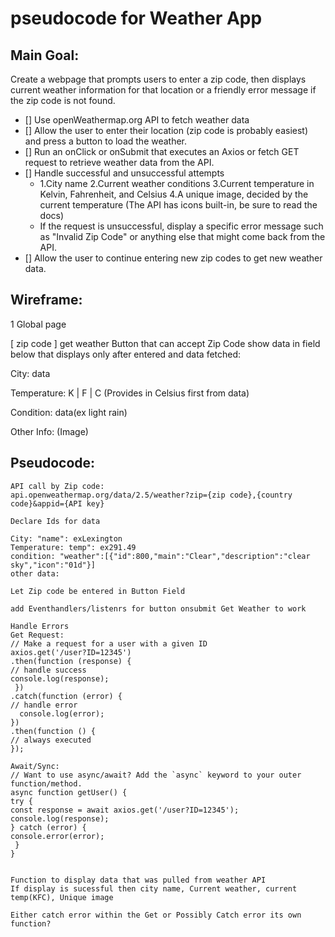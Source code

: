 # pseudocode for Weather App
## Main Goal:
Create a webpage that prompts users to enter a zip code, then displays current weather  information for that location or a friendly error message if the zip code is not found.

- [] Use openWeathermap.org API to fetch weather data 
- [] Allow the user to enter their location (zip code is probably easiest) and press a button to load the weather.
- [] Run an onClick or onSubmit that executes an Axios or fetch GET request to retrieve weather data from the API.
- [] Handle successful and unsuccessful attempts
    * 1.City name
     2.Current weather conditions
     3.Current temperature in Kelvin, Fahrenheit, and Celsius
     4.A unique image, decided by the current temperature (The API has icons built-in, be sure to read the docs)
    * If the request is unsuccessful, display a specific error message such as "Invalid Zip Code" or anything else that might come back from the API.
- [] Allow the user to continue entering new zip codes to get new weather data.

## Wireframe: 
1 Global page

 [ zip code  ] get weather Button that can accept Zip Code
 show data in field below that displays only after entered and data fetched:

 City: data

 Temperature: K | F | C (Provides in Celsius first from data)

 Condition:
 data(ex light rain)

 Other Info:
 (Image)


## Pseudocode:

    API call by Zip code:  
    api.openweathermap.org/data/2.5/weather?zip={zip code},{country code}&appid={API key}

    Declare Ids for data

    City: "name": exLexington
    Temperature: temp": ex291.49
    condition: "weather":[{"id":800,"main":"Clear","description":"clear sky","icon":"01d"}]
    other data: 

    Let Zip code be entered in Button Field

    add Eventhandlers/listenrs for button onsubmit Get Weather to work 

    Handle Errors
    Get Request:
    // Make a request for a user with a given ID
    axios.get('/user?ID=12345')
    .then(function (response) {
    // handle success
    console.log(response);
     })
    .catch(function (error) {
    // handle error
      console.log(error);
    })
    .then(function () {
    // always executed
    });

    Await/Sync:
    // Want to use async/await? Add the `async` keyword to your outer function/method.
    async function getUser() {
    try {
    const response = await axios.get('/user?ID=12345');
    console.log(response);
    } catch (error) {
    console.error(error);
     }
    }


    Function to display data that was pulled from weather API
    If display is sucessful then city name, Current weather, current temp(KFC), Unique image

    Either catch error within the Get or Possibly Catch error its own function?



    



